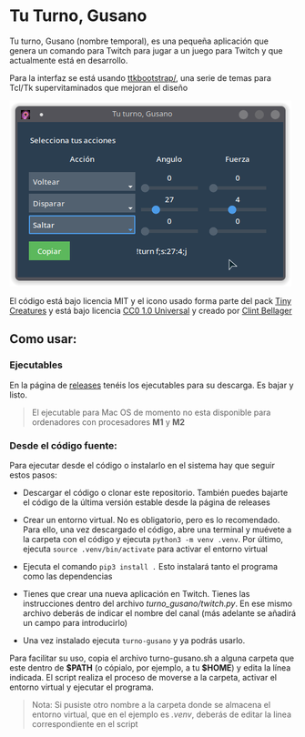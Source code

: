 # Tu Turno, Gusano

Tu turno, Gusano (nombre temporal), es una pequeña aplicación que genera un comando para Twitch para jugar a un juego para Twitch y que actualmente está en desarrollo.

Para la interfaz se está usando [ttkbootstrap/](https://github.com/israel-dryer/ttkbootstrap/), una serie de temas para Tcl/Tk supervitaminados que mejoran el diseño

![Captura](screenshot.png)

El código está bajo licencia MIT y el icono usado forma parte del pack [Tiny Creatures](https://opengameart.org/content/tiny-creatures) y está bajo licencia [CC0 1.0 Universal](https://creativecommons.org/publicdomain/zero/1.0/legalcode.es) y creado por [Clint Bellager](https://opengameart.org/users/clint-bellanger)

## Como usar:

### Ejecutables

En la página de [releases](https://github.com/son-link/tu_turno_gusano/releases) tenéis los ejecutables para su descarga. Es bajar y listo.

> El ejecutable para Mac OS de momento no esta disponible para ordenadores con procesadores **M1** y **M2**

### Desde el código fuente:

Para ejecutar desde el código o instalarlo en el sistema hay que seguir estos pasos:

* Descargar el código o clonar este repositorio. También puedes bajarte el código de la última versión estable desde la página de releases
* Crear un entorno virtual. No es obligatorio, pero es lo recomendado.
Para ello, una vez descargado el código, abre una terminal y muévete a la carpeta con el código y ejecuta `python3 -m venv .venv`.
Por último, ejecuta `source .venv/bin/activate` para activar el entorno virtual

* Ejecuta el comando `pip3 install .`
Esto instalará tanto el programa como las dependencias

* Tienes que crear una nueva aplicación en Twitch. Tienes las instrucciones dentro del archivo *turno_gusano/twitch.py*. En ese mismo archivo deberás de indicar el nombre del canal (más adelante se añadirá un campo para introducirlo)

* Una vez instalado ejecuta `turno-gusano` y ya podrás usarlo.

Para facilitar su uso, copia el archivo turno-gusano.sh a alguna carpeta que este dentro de **\$PATH** (o cópialo, por ejemplo, a tu **\$HOME**) y edita la línea indicada. El script realiza el proceso de moverse a la carpeta, activar el entorno virtual y ejecutar el programa.

> Nota: Si pusiste otro nombre a la carpeta donde se almacena el entorno virtual, que en el ejemplo es *.venv*, deberás de editar la linea correspondiente en el script
